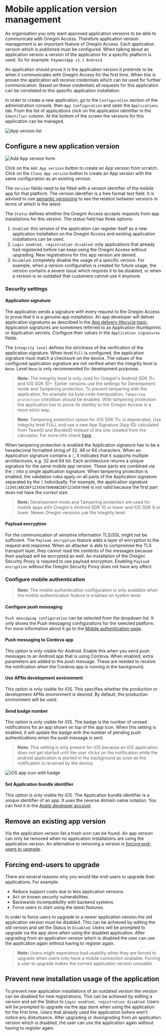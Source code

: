 # Mobile application version management

As organisation you only want approved application versions to be able to communicate with Onegini Access. Therefore application version management is an
important feature of Onegini Access. Each application version which is published must be configured. When talking about an application version a version of
the application for a specific platform is used. So for example: `PaymentApp v1.1 Android`. 

An application should prove it is the application version it pretends to be when it communicates with Onegini Access for the first time. When this is proven the 
application will receive credentials which can be used for further communication. Based on these credentials all requests for this application can be correlated
to this specific application installation.

In order to create a new application, go to the `Configuration` section of the administration console, then `App Configuration` and open the `Applications` tab. 
From the list of applications click on the application identifier in the `Identifier` column. At the bottom of the screen the versions for this application can 
be managed.

![App version list](img/app-version-list.png)

## Configure a new application version

![Add App version form](img/add-app-version-form.png)

Click on the `Add App version` button to create an App version from scratch. Click on the `Clone App version` button to create an App version with the same configuration as an existing version.

The `Version` fields need to be filled with a version identifier of the mobile app for that platform. The version identifier is a free format text field. It is
advised to use [semantic versioning](https://semver.org/) to see the relation between versions in terms of which is the latest.

The `Status` defines whether the Onegini Access accepts requests from app installations for this version. The status field has three options:

1. `Enabled`: this version of the application can register itself as a new application installation on the Onegini Access and existing application
   installations can be used.
2. `Login enabled, registration disabled`: only applications that already had registered before can keep using the Onegini Access without upgrading. New
   registrations for this app version are denied.
3. `Disabled`: completely disable the usage of a specific version. For example, when a version configuration is created for future usage, the version contains a
   severe issue which requires it to be disabled, or when a version is so outdated that customers cannot use it anymore.

### Security settings

#### Application signature

The application sends a signature with every request to the Onegini Access to prove that it is a genuine app installation. An app developer will deliver
application signatures as described in the [App delivery lifecycle topic](../app-delivery-lifecycle/app-delivery-lifecycle.md#final-steps). Application
signatures are sometimes referred to as Application thumbprints or Application secrets. Configure their values in the `Application signatures` fields.

The `Integrity level` defines the strictness of the verification of the application signature. When level `Full` is configured, the application signature must
match a checksum on the device. The values of the configured application signature are not verified when the integrity level is `None`.
Level `None` is only recommended for development purposes.

> **Note:** The integrity level is only used for Onegini's Android SDK 11+ and iOS SDK 10+. Earlier versions use the settings for Development mode and
> Tampering protection.
To prevent tampering with the application, for example via byte code manipulation, `Tampering protection` checkbox should be enabled. With tampering protection
the application has to prove its identity to the Onegini Access in a more strict way.

> **Note:** Tampering protection option for iOS SDK 11+ is deprecated. Use Integrity level FULL and use a new App Signature (App ID) calculated from TeamID and BundleID instead of the one created from the calculator. For more info check [here](https://developer.onewelcome.com/ios/sdk/application-integrity).

When tampering protection is enabled the Application signature has to be a hexadecimal formatted string of 32, 48 or 64 characters. When an Application
signature contains a `|`, it indicates that it supports multiple architectures, e.g. 32 and 64 bit. Each architecture returns a unique signature for the same
mobile app version. These parts are combined via the `|` into a single application signature. When tampering protection is enabled, the validation rules apply
on all parts of the Application signature separated by the `|` individually. For example, the application signature `12345|ABCDEF1234567890ABCDEF1234567890` is
not valid because the first part does not have the correct size.

> **Note:** Development mode and Tampering protection are used for mobile apps with Onegini's Android SDK 10 or lower and iOS SDK 9 or lower. Newer Onegini
> versions use the Integrity level.

#### Payload encryption

For the communication of sensitive information TLS/SSL might not be sufficient. The `Payload encryption` feature adds a layer of encryption to the request and
response. When an attacker is able to compromise the TLS transport layer, they cannot read the contents of the messages because their payload will be encrypted
as well. An installation of the Onegini Security Proxy is required to use payload encryption. Enabling `Payload encryption` without the
Onegini Security Proxy does not have any effect.   

### Configure mobile authentication

> **Note:** The mobile authentication configuration is only available when the mobile authentication feature is enabled on system level.


#### Configure push messaging

`Push messaging configuration` can be selected from the dropdown list. It only shows the Push messaging configurations for the selected platform. For more 
information about it go to the [Mobile authentication page](../mobile-authentication/mobile-authentication.md).

#### Push messaging to Cordova app

This option is only visible for Android. Enable this when you send push messages to an Android app that is using Cordova. When enabled, extra
parameters are added to the push message. These are needed to receive the notification when the Cordova app is running in the background.

#### Use APNs development environment

This option is only visible for iOS. This specifies whether the production or development APNs environment is desired. By default, the production environment will be used.

#### Send badge number

This option is only visible for iOS. The badge is the number of unread notifications for an app shown on top of the app icon. When this setting is enabled, it will update the badge with the number of pending push authentications when the push message is sent.

> **Note:** This setting is only present for iOS because an iOS application does not get started until the user clicks on the notification while the android application is started in the background as soon as the notification is received by the device.

![iOS app icon with badge](img/ios-badge.png)

#### Set Application bundle identifier

This option is only visible for iOS. The Application bundle identifier is a unique identifier of an app. It uses the reverse domain name notation. You can find it in the [Apple developer account](https://developer.apple.com/account/ios/identifier/bundle).

## Remove an existing app version

Via the application version list a trash icon can be found. An app version can only be removed when no application installations are using the application 
version. An alternative to removing a version is [forcing end-users to upgrade](#forcing-end-users-to-upgrade).

## Forcing end-users to upgrade

There are several reasons why you would like end-users to upgrade their applications. For example:
* Reduce support costs due to less application versions.
* Act on known security vulnerabilities.
* Backwards incompatibility with backend systems.
* Force users to start using the latest features.

In order to force users to upgrade to a newer application version the old application version must be disabled. This can be achieved by editing the old version and 
set the Status to `Disabled`. Users will be prompted to upgrade via the app store when using the disabled application. After upgrading from an 
application version which is disabled the user can use the application again without having to register again.

>**Note:** Users might experience bad usability when they are forced to upgrade when users only have a mobile connection available. Forcing a user to upgrade 
makes the current application version unusable.

## Prevent new installation usage of the application

To prevent new application installations of an outdated version the version can be disabled for new registrations. This can be achieved by editing a version and
set the Status to `Login enabled, registration disabled`. Users will be prompted to upgrade via the app store when using the application for the first time.
Users that already used the application before won't notice any disturbance. After upgrading or downgrading from an application version which is disabled, the
user can use the application again without having to register again.

